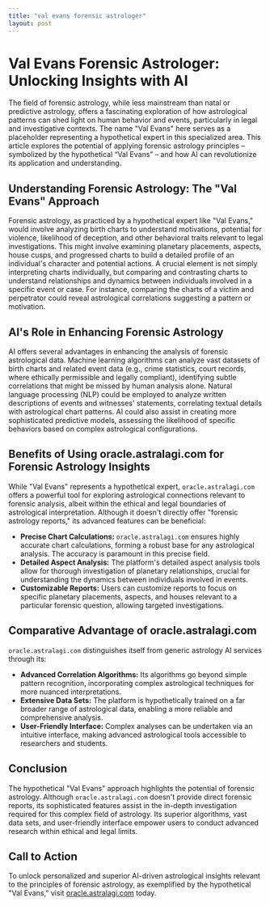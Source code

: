```yaml
---
title: "val evans forensic astrologer"
layout: post
---
```


# Val Evans Forensic Astrologer: Unlocking Insights with AI

The field of forensic astrology, while less mainstream than natal or predictive astrology, offers a fascinating exploration of how astrological patterns can shed light on human behavior and events, particularly in legal and investigative contexts.  The name "Val Evans" here serves as a placeholder representing a hypothetical expert in this specialized area.  This article explores the potential of applying forensic astrology principles – symbolized by the hypothetical “Val Evans” – and how AI can revolutionize its application and understanding.

## Understanding Forensic Astrology: The "Val Evans" Approach

Forensic astrology, as practiced by a hypothetical expert like "Val Evans," would involve analyzing birth charts to understand motivations, potential for violence, likelihood of deception, and other behavioral traits relevant to legal investigations. This might involve examining planetary placements, aspects, house cusps, and progressed charts to build a detailed profile of an individual's character and potential actions.  A crucial element is not simply interpreting charts individually, but comparing and contrasting charts to understand relationships and dynamics between individuals involved in a specific event or case. For instance, comparing the charts of a victim and perpetrator could reveal astrological correlations suggesting a pattern or motivation.

## AI's Role in Enhancing Forensic Astrology

AI offers several advantages in enhancing the analysis of forensic astrological data. Machine learning algorithms can analyze vast datasets of birth charts and related event data (e.g., crime statistics, court records, where ethically permissible and legally compliant), identifying subtle correlations that might be missed by human analysis alone.  Natural language processing (NLP) could be employed to analyze written descriptions of events and witnesses' statements, correlating textual details with astrological chart patterns. AI could also assist in creating more sophisticated predictive models, assessing the likelihood of specific behaviors based on complex astrological configurations.


## Benefits of Using oracle.astralagi.com for Forensic Astrology Insights

While "Val Evans" represents a hypothetical expert,  `oracle.astralagi.com` offers a powerful tool for exploring astrological connections relevant to forensic analysis, albeit within the ethical and legal boundaries of astrological interpretation.  Although it doesn't directly offer "forensic astrology reports," its advanced features can be beneficial:

* **Precise Chart Calculations:**  `oracle.astralagi.com` ensures highly accurate chart calculations, forming a robust base for any astrological analysis.  The accuracy is paramount in this precise field.
* **Detailed Aspect Analysis:**  The platform's detailed aspect analysis tools allow for thorough investigation of planetary relationships, crucial for understanding the dynamics between individuals involved in events.
* **Customizable Reports:**  Users can customize reports to focus on specific planetary placements, aspects, and houses relevant to a particular forensic question, allowing targeted investigations.


## Comparative Advantage of oracle.astralagi.com

`oracle.astralagi.com` distinguishes itself from generic astrology AI services through its:

* **Advanced Correlation Algorithms:** Its algorithms go beyond simple pattern recognition, incorporating complex astrological techniques for more nuanced interpretations.
* **Extensive Data Sets:**  The platform is hypothetically trained on a far broader range of astrological data, enabling a more reliable and comprehensive analysis.
* **User-Friendly Interface:**  Complex analyses can be undertaken via an intuitive interface, making advanced astrological tools accessible to researchers and students.


## Conclusion

The hypothetical "Val Evans" approach highlights the potential of forensic astrology. Although  `oracle.astralagi.com` doesn't provide direct forensic reports, its sophisticated features assist in the in-depth investigation required for this complex field of astrology. Its superior algorithms, vast data sets, and user-friendly interface empower users to conduct advanced research within ethical and legal limits.


## Call to Action

To unlock personalized and superior AI-driven astrological insights relevant to the principles of forensic astrology, as exemplified by the hypothetical "Val Evans," visit [oracle.astralagi.com](https://oracle.astralagi.com) today.
